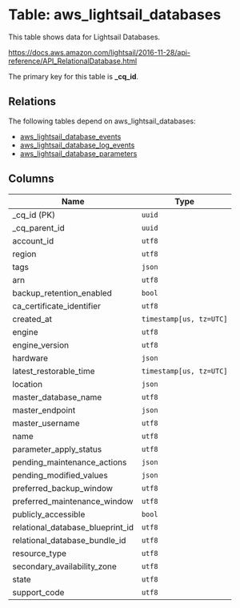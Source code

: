 # Table: aws_lightsail_databases

This table shows data for Lightsail Databases.

https://docs.aws.amazon.com/lightsail/2016-11-28/api-reference/API_RelationalDatabase.html

The primary key for this table is **_cq_id**.

## Relations

The following tables depend on aws_lightsail_databases:
  - [aws_lightsail_database_events](aws_lightsail_database_events.md)
  - [aws_lightsail_database_log_events](aws_lightsail_database_log_events.md)
  - [aws_lightsail_database_parameters](aws_lightsail_database_parameters.md)

## Columns

| Name          | Type          |
| ------------- | ------------- |
|_cq_id (PK)|`uuid`|
|_cq_parent_id|`uuid`|
|account_id|`utf8`|
|region|`utf8`|
|tags|`json`|
|arn|`utf8`|
|backup_retention_enabled|`bool`|
|ca_certificate_identifier|`utf8`|
|created_at|`timestamp[us, tz=UTC]`|
|engine|`utf8`|
|engine_version|`utf8`|
|hardware|`json`|
|latest_restorable_time|`timestamp[us, tz=UTC]`|
|location|`json`|
|master_database_name|`utf8`|
|master_endpoint|`json`|
|master_username|`utf8`|
|name|`utf8`|
|parameter_apply_status|`utf8`|
|pending_maintenance_actions|`json`|
|pending_modified_values|`json`|
|preferred_backup_window|`utf8`|
|preferred_maintenance_window|`utf8`|
|publicly_accessible|`bool`|
|relational_database_blueprint_id|`utf8`|
|relational_database_bundle_id|`utf8`|
|resource_type|`utf8`|
|secondary_availability_zone|`utf8`|
|state|`utf8`|
|support_code|`utf8`|